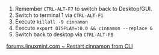 1. Remember `CTRL-ALT-F7` to switch back to Desktop/GUI.
1. Switch to terminal 1 via `CTRL-ALT-F1`
1. Execute `killall -9 cinnamon`
1. Execute `export DISPLAY=:0.0 && cinnamon --replace &`
1. Switch back to desktop via `CTRL-ALT-F8`

[forums.linuxmint.com ~ Restart cinnamon from CLI](https://forums.linuxmint.com/viewtopic.php?p=829721&sid=d0632c82a42429e89981142aabdc634d#p829721)
